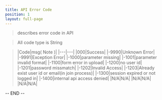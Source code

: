 ```yaml
---
title: API Error Code
position: 1
layout: full-page
---
```

> describes error code in API

> All code type is String

> |Code|msg( Note )|
|---|---|
|000|Success|
|-9990|Unknown Error|
|-9991|Exception Error|
|-1000|parameter missing|
|-1001|parameter invalid format|
|-1100|form error in upload|
|-1200|no user id|
|-1201|password missmatch|
|-1202|Invalid Access|
|-1203|Already exist user id or email(in join process)|
|-1300|session expired or not logged in|
|-1400|internal api access denied|
|N/A|N/A|
|N/A|N/A|
|N/A|N/A|


-- END --